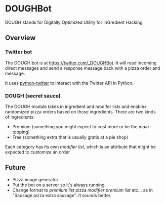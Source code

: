 # DOUGHBot
DOUGH stands for Digitally Optimized Utility for inGredient Hacking

## Overview

### Twitter bot
The DOUGH bot is at <https://twitter.com/_DOUGHBot>. It will read incoming direct messages and send a response message back 
with a pizza order and message.

It uses [python-twitter](https://github.com/bear/python-twitter) to interact with the Twitter API in Python.

### DOUGH (secret sauce)
The DOUGH module takes in ingredient and modifer lists and enables randomized pizza orders based on those ingredients.
There are two kinds of ingredients:

* Premium (something you might expect to cost more or be the *main* topping)
* Free (something extra that is usually gratis at a pie shop)

Each category has its own *modifier list*, which is an attribute that might be expected to customize an order

## Future
* Pizza image generator
* Put the bot on a server so it's always running.
* Change format to *premium list* pizza *modifier premium list* etc... as in "Sausage pizza extra sausage". It sounds better.
